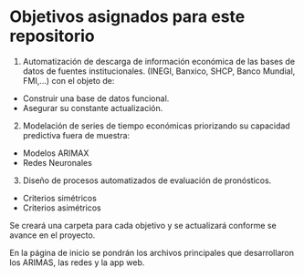 # Objetivos asignados para este repositorio

1. Automatización de descarga de información económica de las bases de datos de fuentes institucionales. (INEGI, Banxico, SHCP, Banco Mundial, FMI,…) con el objeto de:
 - Construir una base de datos funcional.
 - Asegurar su constante actualización.

2. Modelación de series de tiempo económicas priorizando su capacidad predictiva fuera de muestra:
 - Modelos ARIMAX
 - Redes Neuronales

3. Diseño de procesos automatizados de evaluación de pronósticos.
 - Criterios simétricos
 - Criterios asimétricos

Se creará una carpeta para cada objetivo y se actualizará conforme se avance en el proyecto.

En la página de inicio se pondrán los archivos principales que desarrollaron los ARIMAS, las redes y la app web.

